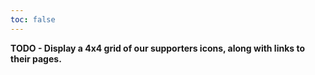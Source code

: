 ```yaml
---
toc: false
---
```


**TODO - Display a 4x4 grid of our supporters icons, along with links to their pages.**